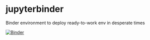 # jupyterbinder
Binder environment to deploy ready-to-work env in desperate times

[![Binder](https://mybinder.org/badge_logo.svg)](https://mybinder.org/v2/gh/exd4403/binder_test/main)

